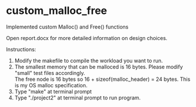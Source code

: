 # custom_malloc_free
Implemented custom Malloc() and Free() functions

Open report.docx for more detailed information on design choices.

Instructions:
1. Modify the makefile to compile the workload you want to run.
2. The smallest memory that can be malloced is 16 bytes. Please modify "small" test files accordingly.  
   The free node is 16 bytes so 16 + sizeof(malloc_header) = 24 bytes. This is my OS malloc specification.
3. Type "make" at terminal prompt
4. Type "./project2" at terminal prompt to run program.
